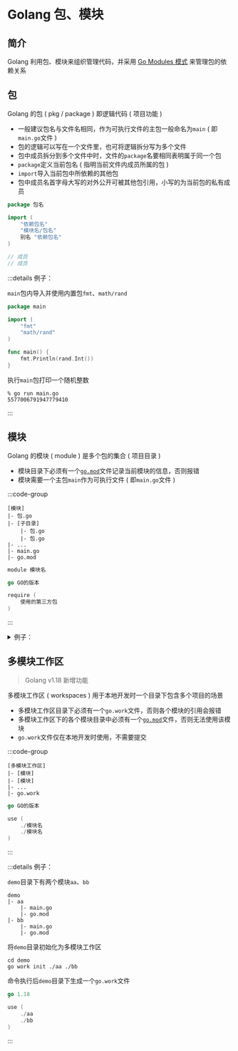 # Golang 包、模块

## 简介

Golang 利用包、模块来组织管理代码，并采用 [Go Modules 模式](./go-modules.md) 来管理包的依赖关系

## 包

Golang 的包 ( pkg / package ) 即逻辑代码 ( 项目功能 )

- 一般建议包名与文件名相同，作为可执行文件的主包一般命名为`main` ( 即`main.go`文件 )
- 包的逻辑可以写在一个文件里，也可将逻辑拆分写为多个文件
- 包中成员拆分到多个文件中时，文件的`package`名要相同表明属于同一个包
- `package`定义当前包名 ( 指明当前文件内成员所属的包 )
- `import`导入当前包中所依赖的其他包
- 包中成员名首字母大写的对外公开可被其他包引用，小写的为当前包的私有成员

```go
package 包名

import (
    "依赖包名"
    "模块名/包名"
    别名 "依赖包名"
)

// 成员
// 成员
```

:::details 例子：

`main`包内导入并使用内置包`fmt`、`math/rand`

```go
package main

import (
	"fmt"
	"math/rand"
)

func main() {
	fmt.Println(rand.Int())
}
```

执行`main`包打印一个随机整数

```shell
% go run main.go
5577006791947779410
```

:::

## 模块

Golang 的模块 ( module ) 是多个包的集合 ( 项目目录 )

- 模块目录下必须有一个[`go.mod`](./go-modules.md#go-mod-文件)文件记录当前模块的信息，否则报错
- 模块需要一个主包`main`作为可执行文件 ( 即`main.go`文件 )

:::code-group

```shell [模块目录]
[模块]
|- 包.go
|- [子目录]
    |- 包.go
    |- 包.go
|- ...
|- main.go
|- go.mod
```

```go [go.mod]
module 模块名

go GO的版本

require (
    使用的第三方包
)
```

:::

<details class="details custom-block">
  <summary>例子：</summary>

模块名为`demo`，其中`basics`包将功能细分为`a.go`、`b.go`两个文件中，然后在主包`main.go`中导入`basics`包并使用其中的公有成员

:::code-group

```shell [目录]
demo
|- basics
    |- a.go
    |- b.go
|- main.go
|- go.mod
```

```go [go.mod]
module demo

go 1.18
```

```go [main.go]
package main

import (
	"demo/basics"
	"fmt"
)

func main() {
	fmt.Println(basics.A())
	fmt.Println(basics.B())
}
```

```go [basics/a.go]
package basics

// public
func A() string {
	return a()
}

// private
func a() string {
	return "a"
}
```

```go [basics/b.go]
package basics

// public
func B() string {
	return b()
}

// private
func b() string {
	return "b"
}
```

:::

```shell
% go run main.go
a
b
```

</details>

## 多模块工作区

> Golang v1.18 新增功能

多模块工作区 ( workspaces ) 用于本地开发时一个目录下包含多个项目的场景

- 多模块工作区目录下必须有一个`go.work`文件，否则各个模块的引用会报错
- 多模块工作区下的各个模块目录中必须有一个[`go.mod`](./go-modules.md#go-mod-文件)文件，否则无法使用该模块
- `go.work`文件仅在本地开发时使用，不需要提交

:::code-group

```shell [多模块工作区目录]
[多模块工作区]
|- [模块]
|- [模块]
|- ...
|- go.work
```

```go [go.work]
go GO的版本

use (
	./模块名
	./模块名
)
```

:::

:::details 例子：

`demo`目录下有两个模块`aa`、`bb`

```shell
demo
|- aa
    |- main.go
    |- go.mod
|- bb
    |- main.go
    |- go.mod
```

将`demo`目录初始化为多模块工作区

```shell
cd demo
go work init ./aa ./bb
```

命令执行后`demo`目录下生成一个`go.work`文件

```go
go 1.18

use (
	./aa
	./bb
)
```

:::

